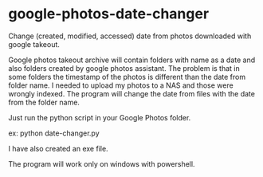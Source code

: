 # google-photos-date-changer
Change (created, modified, accessed) date from photos downloaded with google takeout.

Google photos takeout archive will contain folders with name as a date and also folders created by google photos assistant. 
The problem is that in some folders the timestamp of the photos is different than the date from folder name.
I needed to upload my photos to a NAS and those were wrongly indexed. The program will change the date from files with the date from the folder name.

Just run the python script in your Google Photos folder. 

ex: python date-changer.py

I have also created an exe file. 

The program will work only on windows with powershell. 
